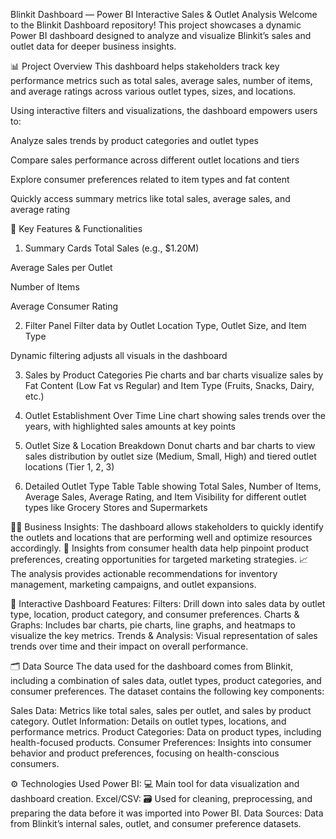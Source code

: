 Blinkit Dashboard — Power BI Interactive Sales & Outlet Analysis
Welcome to the Blinkit Dashboard repository! This project showcases a dynamic Power BI dashboard designed to analyze and visualize Blinkit’s sales and outlet data for deeper business insights.

📊 Project Overview
This dashboard helps stakeholders track key performance metrics such as total sales, average sales, number of items, and average ratings across various outlet types, sizes, and locations.

Using interactive filters and visualizations, the dashboard empowers users to:

Analyze sales trends by product categories and outlet types

Compare sales performance across different outlet locations and tiers

Explore consumer preferences related to item types and fat content

Quickly access summary metrics like total sales, average sales, and average rating

🚀 Key Features & Functionalities
1. Summary Cards
Total Sales (e.g., $1.20M)

Average Sales per Outlet

Number of Items

Average Consumer Rating

2. Filter Panel
Filter data by Outlet Location Type, Outlet Size, and Item Type

Dynamic filtering adjusts all visuals in the dashboard

3. Sales by Product Categories
Pie charts and bar charts visualize sales by Fat Content (Low Fat vs Regular) and Item Type (Fruits, Snacks, Dairy, etc.)

4. Outlet Establishment Over Time
Line chart showing sales trends over the years, with highlighted sales amounts at key points

5. Outlet Size & Location Breakdown
Donut charts and bar charts to view sales distribution by outlet size (Medium, Small, High) and tiered outlet locations (Tier 1, 2, 3)

6. Detailed Outlet Type Table
Table showing Total Sales, Number of Items, Average Sales, Average Rating, and Item Visibility for different outlet types like Grocery Stores and Supermarkets

🧑‍💼 Business Insights:
The dashboard allows stakeholders to quickly identify the outlets and locations that are performing well and optimize resources accordingly. 🏪
Insights from consumer health data help pinpoint product preferences, creating opportunities for targeted marketing strategies. 📈
The analysis provides actionable recommendations for inventory management, marketing campaigns, and outlet expansions.

🎯 Interactive Dashboard Features:
Filters: Drill down into sales data by outlet type, location, product category, and consumer preferences.
Charts & Graphs: Includes bar charts, pie charts, line graphs, and heatmaps to visualize the key metrics.
Trends & Analysis: Visual representation of sales trends over time and their impact on overall performance.

🗂️ Data Source
The data used for the dashboard comes from Blinkit, including a combination of sales data, outlet types, product categories, and consumer preferences. The dataset contains the following key components:

Sales Data: Metrics like total sales, sales per outlet, and sales by product category.
Outlet Information: Details on outlet types, locations, and performance metrics.
Product Categories: Data on product types, including health-focused products.
Consumer Preferences: Insights into consumer behavior and product preferences, focusing on health-conscious consumers.

⚙️ Technologies Used
Power BI: 💻 Main tool for data visualization and dashboard creation.
Excel/CSV: 🗃️ Used for cleaning, preprocessing, and preparing the data before it was imported into Power BI.
Data Sources: Data from Blinkit’s internal sales, outlet, and consumer preference datasets.
